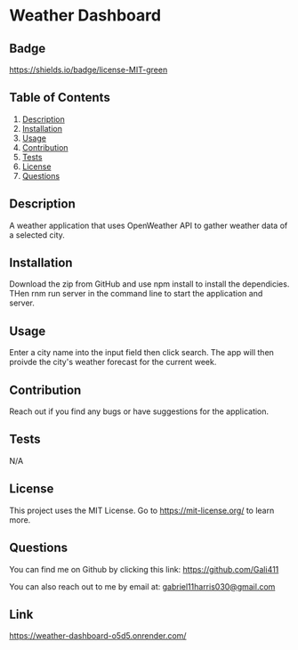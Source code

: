 # Weather Dashboard

  ## Badge
  https://shields.io/badge/license-MIT-green

  ## Table of Contents
  1. [Description](#Description)
  2. [Installation](#Installation)
  3. [Usage](#Usage) 
  4. [Contribution](#Contribution)
  5. [Tests](#Tests)
  6. [License](#License) 
  7. [Questions](#Questions)

  ## Description

  A weather application that uses OpenWeather API to gather weather data of a selected city. 

  ## Installation
  
 Download the zip from GitHub and use npm install to install the dependicies. THen rnm run server in the command line to start the application and server.  

  ## Usage
  
   Enter a city name into the input field then click search. The app will then proivde the city's weather forecast for the current week.

  ## Contribution 

 Reach out if you find any bugs or have suggestions for the application.

  ## Tests

  N/A

  ## License

  This project uses the MIT License. Go to https://mit-license.org/ to learn more. 

  ## Questions 
  You can find me on Github by clicking this link: https://github.com/Gali411

  You can also reach out to me by email at: gabriel11harris030@gmail.com

  ## Link 

  https://weather-dashboard-o5d5.onrender.com/
